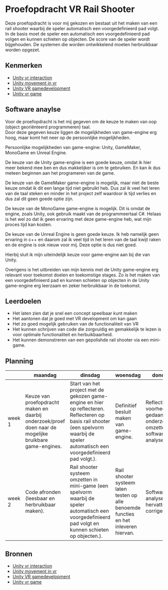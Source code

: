 # Proefopdracht VR Rail Shooter

Deze proefopdracht is voor mij gekozen en bestaat uit het maken van een rail shooter waarbij de speler automatisch een voorgedefinieerd pad volgt. In de basis moet de speler een automatisch een voorgedefinieerd pad volgen en kunnen schieten op objecten. De score van de speler wordt bijgehouden. De systemen die worden ontwikkelend moeten herbruikbaar worden opgezet.


## Kenmerken

- [Unity vr interaction](https://unity3d.com/learn/tutorials/topics/virtual-reality/interaction-vr)
- [Unity movement in vr](https://unity3d.com/learn/tutorials/topics/virtual-reality/movement-vr)
- [Unity VR gamedevelopment](https://www.youtube.com/watch?v=OQuDVloxg70)
- [Unity vr game](https://www.youtube.com/watch?v=gh4k0Q1Pl7E)

## Software anaylse

Voor de proefopdracht is het mij gegeven om de keuze te maken van oop (object georiënteerd programmeren) taal. <br/>
Door deze gegeven keuze liggen de mogelijkheden van game-engine erg hoog, maar komt het neer op de persoonlijke mogelijkheden.

Persoonlijke mogelijkheden van game-engine: Unity, GameMaker, MonoGame en Unreal Engine.

De keuze van de Unity game-engine is een goede keuze, omdat ik hier meer bekend mee ben en dus makkelijker is om te gebruiken.
En kan ik dus meteen beginnen aan het programeren van de game.

De keuze van de GameMaker game-engine is mogelijk, maar niet de beste keuze omdat ik dit een lange tijd niet gebruikt heb.
Dus zal ik veel het leren van de taal steken en minder in het project zelf waardoor ik tijd verlies en dus zal dit geen goede optie zijn.

De keuze van de MonoGame game-engine is mogelijk. Dit is omdat de engine, zoals Unity, ook gebruik maakt van de programmeertaal C#.
Helaas is het wel zo dat ik geen ervaring met deze game-engine heb, wat mijn proces tijd kan kosten.

De keuze van de Unreal Engine is geen goede keuze. Ik heb namelijk geen ervaring in c++ en daarom zal ik veel tijd in het leren van de taal kwijt raken en de engine is ook nieuw voor mij. Deze optie is dus niet goed.

Hierbij sluit ik mijn uiteindelijk keuze voor game-engine aan bij die van Unity.

Overigens is het uitbreiden van mijn kennis met de Unity game-engine erg relevant voor toekomst doelen en toekomstige stages.
Zo is het maken van een voorgedefinieerd pad en kunnen schieten op objecten in de Unity game-engine erg leerzaam en zeker herbruikbaar in de toekomst.

## Leerdoelen

- Het laten zien dat je snel een concept speelbaar kunt maken
- Het aantonen dat je goed met VR development om kan gaan
- Het zo goed mogelijk gebruiken van de functionaliteit van VR
- Het kunnen schrijven van code die zorgvuldig en gemakkelijk te lezen is voor optimale functionaliteit en herbuikbaarheid.
- Het kunnen demonstreren van een gepolishde rail shooter via een mini-game.

## Planning

| | maandag | dinsdag | woensdag | donderdag | vrijdag |
| --- | --- | --- | --- | --- | --- |
|week 1 | Keuze van proefopdracht maken en daarbij onderzoek/proef doen naar de mogelijke bruikbare game-engines. | Start van het project met de gekozen game-engine en hier op reflecteren. Reflecteren op basis rail shooter (een spelvorm waarbij de speler automatisch een voorgedefinieerd pad volgt.). | Definitief besluit maken van game-engine. | Reflectie en voorheen gedaande onderzoek/proef omzetten in de software analyse. | Rail shooter systeem afronden (een spelvorm waarbij de speler automatisch een voorgedefinieerd pad volgt.).   
|week 2 | Code afronden (leesbaar en herbruikbaar maken). | Rail shooter systeem omzetten in mini-game (een spelvorm waarbij de speler automatisch een voorgedefinieerd pad volgt en kunnen schieten op objecten.). | Rail shooter systeem laten testen op alle benoemde functies en het inleveren hiervan.| Software analyse hervatten en corrigeren. | Het inleveren van de overige documentatie (software analyse, code en reflectie). |

## Bronnen

- [Unity vr interaction](https://unity3d.com/learn/tutorials/topics/virtual-reality/interaction-vr)
- [Unity movement in vr](https://unity3d.com/learn/tutorials/topics/virtual-reality/movement-vr)
- [Unity VR gamedevelopment](https://www.youtube.com/watch?v=OQuDVloxg70)
- [Unity vr game](https://www.youtube.com/watch?v=gh4k0Q1Pl7E)
